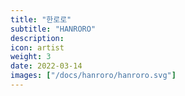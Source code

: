 ```yaml
---
title: "한로로"
subtitle: "HANRORO"
description:
icon: artist
weight: 3
date: 2022-03-14
images: ["/docs/hanroro/hanroro.svg"]
---
```


